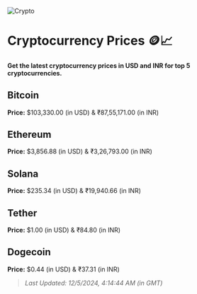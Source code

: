 
![Crypto](https://www.techguide.com.au/wp-content/uploads/2020/11/crypto3.jpeg)

# Cryptocurrency Prices 🪙📈

#### Get the latest cryptocurrency prices in USD and INR for top 5 cryptocurrencies.

## Bitcoin

**Price:** $103,330.00 (in USD) & ₹87,55,171.00 (in INR)

## Ethereum

**Price:** $3,856.88 (in USD) & ₹3,26,793.00 (in INR)

## Solana

**Price:** $235.34 (in USD) & ₹19,940.66 (in INR)

## Tether

**Price:** $1.00 (in USD) & ₹84.80 (in INR)

## Dogecoin

**Price:** $0.44 (in USD) & ₹37.31 (in INR)

> _Last Updated: 12/5/2024, 4:14:44 AM (in GMT)_
